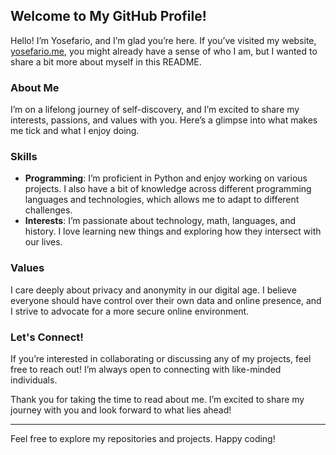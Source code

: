 ## Welcome to My GitHub Profile!

Hello! I’m Yosefario, and I’m glad you’re here. If you’ve visited my website, [yosefario.me](https://yosefario.me), you might already have a sense of who I am, but I wanted to share a bit more about myself in this README.

### About Me

I’m on a lifelong journey of self-discovery, and I’m excited to share my interests, passions, and values with you. Here’s a glimpse into what makes me tick and what I enjoy doing.

### Skills

- **Programming**: I’m proficient in Python and enjoy working on various projects. I also have a bit of knowledge across different programming languages and technologies, which allows me to adapt to different challenges.
- **Interests**: I’m passionate about technology, math, languages, and history. I love learning new things and exploring how they intersect with our lives.

### Values

I care deeply about privacy and anonymity in our digital age. I believe everyone should have control over their own data and online presence, and I strive to advocate for a more secure online environment.

### Let's Connect!

If you’re interested in collaborating or discussing any of my projects, feel free to reach out! I’m always open to connecting with like-minded individuals.

Thank you for taking the time to read about me. I’m excited to share my journey with you and look forward to what lies ahead!

---

Feel free to explore my repositories and projects. Happy coding!
